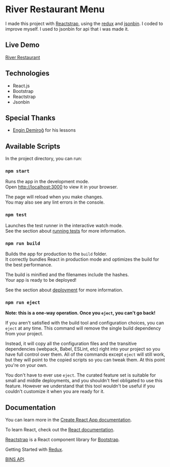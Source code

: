 # River Restaurant Menu

I made this project with [Reactstrap](https://reactstrap.github.io), using the [redux](https://redux.js.org/) and [jsonbin](https://jsonbin.io). I coded to improve myself. I used to jsonbin for api that i was made it.

## Live Demo

[River Restaurant](riversmenu.netlify.app)

## Technologies

- React.js
- Bootstrap
- Reactstrap
- Jsonbin

## Special Thanks

- [Engin Demiroğ](https://www.youtube.com/channel/UCRjiquPh4mjPNoOV9eCilXQ/featured) for his lessons

## Available Scripts


In the project directory, you can run:

### `npm start`

Runs the app in the development mode.\
Open [http://localhost:3000](http://localhost:3000) to view it in your browser.

The page will reload when you make changes.\
You may also see any lint errors in the console.

### `npm test`

Launches the test runner in the interactive watch mode.\
See the section about [running tests](https://facebook.github.io/create-react-app/docs/running-tests) for more information.

### `npm run build`

Builds the app for production to the `build` folder.\
It correctly bundles React in production mode and optimizes the build for the best performance.

The build is minified and the filenames include the hashes.\
Your app is ready to be deployed!

See the section about [deployment](https://facebook.github.io/create-react-app/docs/deployment) for more information.

### `npm run eject`

**Note: this is a one-way operation. Once you `eject`, you can't go back!**

If you aren't satisfied with the build tool and configuration choices, you can `eject` at any time. This command will remove the single build dependency from your project.

Instead, it will copy all the configuration files and the transitive dependencies (webpack, Babel, ESLint, etc) right into your project so you have full control over them. All of the commands except `eject` will still work, but they will point to the copied scripts so you can tweak them. At this point you're on your own.

You don't have to ever use `eject`. The curated feature set is suitable for small and middle deployments, and you shouldn't feel obligated to use this feature. However we understand that this tool wouldn't be useful if you couldn't customize it when you are ready for it.

## Documentation


You can learn more in the [Create React App documentation](https://facebook.github.io/create-react-app/docs/getting-started).

To learn React, check out the [React documentation](https://reactjs.org/).

[Reactstrap](https://reactstrap.github.io/?path=/story/home-installation--page)  is a React component library for [Bootstrap](https://getbootstrap.com/docs/5.2/getting-started/introduction/).

Getting Started with [Redux](https://redux.js.org/introduction/getting-started).

[BINS API](https://jsonbin.io/api-reference).
